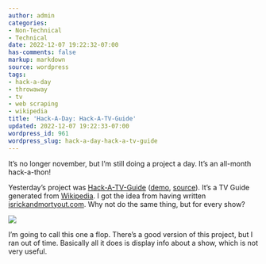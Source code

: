 ```yaml
---
author: admin
categories:
- Non-Technical
- Technical
date: 2022-12-07 19:22:32-07:00
has-comments: false
markup: markdown
source: wordpress
tags:
- hack-a-day
- throwaway
- tv
- web scraping
- wikipedia
title: 'Hack-A-Day: Hack-A-TV-Guide'
updated: 2022-12-07 19:22:33-07:00
wordpress_id: 961
wordpress_slug: hack-a-day-hack-a-tv-guide
---
```

It’s no longer november, but I’m still doing a project a day. It’s an all-month hack-a-thon!

Yesterday’s project was [Hack-A-TV-Guide](https://tilde.za3k.com/hackaday/tvguide/) ([demo](https://tilde.za3k.com/hackaday/tvguide/), [source](https://github.com/za3k/day33_tvguide)). It’s a TV Guide generated from [Wikipedia](https://en.wikipedia.org/wiki/Main_Page). I got the idea from having written [isrickandmortyout.com](http://isrickandmortyout.com/). Why not do the same thing, but for every show?

[![](../wp-content/uploads/2022/12/screenshot-1.png)](https://tilde.za3k.com/hackaday/tvguide/)

I’m going to call this one a flop. There’s a good version of this project, but I ran out of time. Basically all it does is display info about a show, which is not very useful.
